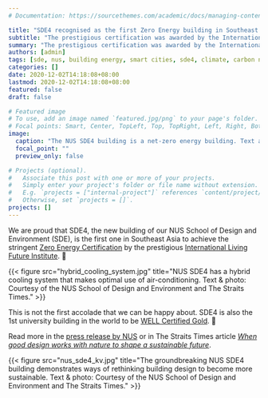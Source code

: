 ```yaml
---
# Documentation: https://sourcethemes.com/academic/docs/managing-content/

title: "SDE4 recognised as the first Zero Energy building in Southeast Asia"
subtitle: "The prestigious certification was awarded by the International Living Future Institute"
summary: "The prestigious certification was awarded by the International Living Future Institute"
authors: [admin]
tags: [sde, nus, building energy, smart cities, sde4, climate, carbon neutrality]
categories: []
date: 2020-12-02T14:18:08+08:00
lastmod: 2020-12-02T14:18:08+08:00
featured: false
draft: false

# Featured image
# To use, add an image named `featured.jpg/png` to your page's folder.
# Focal points: Smart, Center, TopLeft, Top, TopRight, Left, Right, BottomLeft, Bottom, BottomRight.
image:
  caption: "The NUS SDE4 building is a net-zero energy building. Text and photo: Courtesy of the School of Design and Environment, Serie Architects, and The Straits Times."
  focal_point: ""
  preview_only: false

# Projects (optional).
#   Associate this post with one or more of your projects.
#   Simply enter your project's folder or file name without extension.
#   E.g. `projects = ["internal-project"]` references `content/project/deep-learning/index.md`.
#   Otherwise, set `projects = []`.
projects: []
---
```


We are proud that SDE4, the new building of our NUS School of Design and Environment (SDE), is the first one in Southeast Asia to achieve the stringent [Zero Energy Certification](https://living-future.org/zero-energy/certification/) by the prestigious [International Living Future Institute](https://living-future.org/). :muscle:

{{< figure src="hybrid_cooling_system.jpg" title="NUS SDE4 has a hybrid cooling system that makes optimal use of air-conditioning. Text & photo: Courtesy of the NUS School of Design and Environment and The Straits Times." >}}

This is not the first accolade that we can be happy about.
SDE4 is also the 1st university building in the world to be [WELL Certified Gold](https://www.wellcertified.com/). :raised_hands:

Read more in the [press release by NUS](https://news.nus.edu.sg/nus-sde4-is-first-in-southeast-asia-to-achieve-ilfi-zero-energy-certification/) or in The Straits Times article [_When good design works with nature to shape a sustainable future_](https://www.straitstimes.com/singapore/when-good-design-works-with-nature-to-shape-a-sustainable-future).

{{< figure src="nus_sde4_kv.jpg" title="The groundbreaking NUS SDE4 building demonstrates ways of rethinking building design to become more sustainable. Text & photo: Courtesy of the NUS School of Design and Environment and The Straits Times." >}}
